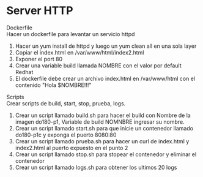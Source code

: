 # Server HTTP 
Dockerfile  
Hacer un dockerfile para levantar un servicio httpd  
1) Hacer un yum install de httpd y luego un yum clean all en una sola layer
2) Copiar el index.html en /var/www/html/index2.html  
3) Exponer el port 80  
4) Crear una variable build llamada NOMBRE con el valor por default Redhat
5) El dockerfile debe crear un archivo index.html en /var/www/html con el contenido "Hola $NOMBRE!!!"

Scripts  
Crear scripts de build, start, stop, prueba, logs.
1) Crear un script llamado build.sh para hacer el build con Nombre de la imagen do180-p1, Variable de build NOMNBRE ingresar su nombre.
2) Crear un script llamado start.sh para que inicie un contenedor llamado do180-p1c y exponga el puerto 8080:80 
3) Crear un script llamado prueba.sh para hacer un curl de index.html y index2.html al puerto expuesto en el punto 2
4) Crear un script llamado stop.sh para stopear el contenedor y eliminar el contenedor
5) Crear un script llamado logs.sh para obtener los ultimos 20 logs
